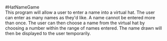 #HatNameGame<br />
This program will allow a user to enter a name into a virtual hat.  The user can enter as many names as they'd like.
A name cannot be entered more than once.  The user can then choose a name from the virtual hat by choosing a number 
within the range of names entered.  The name drawn will then be displayed to the user temporarily.
